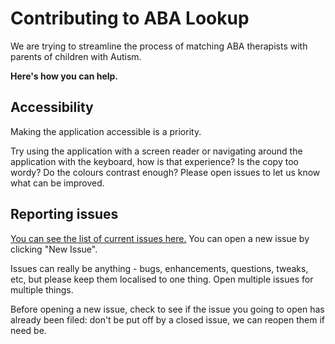 Contributing to ABA Lookup
==========================

We are trying to streamline the process of matching ABA therapists with parents of children with Autism.

**Here's how you can help.**

Accessibility
-------------

Making the application accessible is a priority.

Try using the application with a screen reader or navigating around the application with the keyboard, how is that experience? Is the copy too wordy? Do the colours contrast enough? Please open issues to let us know what can be improved.

Reporting issues
----------------

[You can see the list of current issues here.](https://github.com/MUNComputerScienceSociety/ABALookup/issues) You can open a new issue by clicking "New Issue".

Issues can really be anything - bugs, enhancements, questions, tweaks, etc, but please keep them localised to one thing. Open multiple issues for multiple things.

Before opening a new issue, check to see if the issue you going to open has already been filed: don't be put off by a closed issue, we can reopen them if need be.
